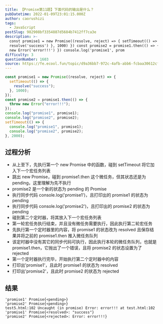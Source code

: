 ```yaml
---
title: 【Promise第11题】下面代码的输出是什么？
pubDatetime: 2022-01-09T23:01:15.000Z
author: caorushizi
tags:
  - JavaScript
postSlug: 982908bf3354887d5684b7412ff7ca3e
description: >-
  const promise1 = new Promise((resolve, reject) => { setTimeout(() => {
  resolve('success') }, 1000) }) const promise2 = promise1.then(() => { throw
  new Error('error!!!') }) console.log('promise1', prom
difficulty: 3
questionNumber: 1603
source: https://fe.ecool.fun/topic/d9a36bb7-972c-4afb-abb6-fcbaa30612cf
---
```


```js
const promise1 = new Promise((resolve, reject) => {
  setTimeout(() => {
    resolve("success");
  }, 1000);
});
const promise2 = promise1.then(() => {
  throw new Error("error!!!");
});
console.log("promise1", promise1);
console.log("promise2", promise2);
setTimeout(() => {
  console.log("promise1", promise1);
  console.log("promise2", promise2);
}, 2000);
```

## 过程分析

- 从上至下，先执行第一个 new Promise 中的函数，碰到 setTimeout 将它加入下一个宏任务列表
- 跳出 new Promise，碰到 promise1.then 这个微任务，但其状态还是为 pending，这里理解为先不执行
- promise2 是一个新的状态为 pending 的 Promise
- 执行同步代码 console.log('promise1')，且打印出的 promise1 的状态为 pending
- 执行同步代码 console.log('promise2')，且打印出的 promise2 的状态为 pending
- 碰到第二个定时器，将其放入下一个宏任务列表
- 第一轮宏任务执行结束，并且没有微任务需要执行，因此执行第二轮宏任务
- 先执行第一个定时器里的内容，将 promise1 的状态改为 resolved 且保存结果并将之前的 promise1.then 推入微任务队列
- 该定时器中没有其它的同步代码可执行，因此执行本轮的微任务队列，也就是 promise1.then，它抛出了一个错误，且将 promise2 的状态设置为了 rejected
- 第一个定时器执行完毕，开始执行第二个定时器中的内容
- 打印出'promise1'，且此时 promise1 的状态为 resolved
- 打印出'promise2'，且此时 promise2 的状态为 rejected

## 结果

```
'promise1' Promise{<pending>}
'promise2' Promise{<pending>}
test5.html:102 Uncaught (in promise) Error: error!!! at test.html:102
'promise1' Promise{<resolved>: "success"}
'promise2' Promise{<rejected>: Error: error!!!}
```

